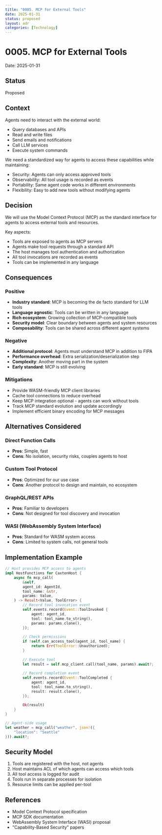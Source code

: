 ```yaml
---
title: "0005. MCP for External Tools"
date: 2025-01-31
status: proposed
layout: adr
categories: [Technology]
---
```


# 0005. MCP for External Tools

Date: 2025-01-31

## Status

Proposed

## Context

Agents need to interact with the external world:
- Query databases and APIs
- Read and write files
- Send emails and notifications  
- Call LLM services
- Execute system commands

We need a standardized way for agents to access these capabilities while maintaining:
- Security: Agents can only access approved tools
- Observability: All tool usage is recorded as events
- Portability: Same agent code works in different environments
- Flexibility: Easy to add new tools without modifying agents

## Decision

We will use the Model Context Protocol (MCP) as the standard interface for agents to access external tools and resources.

Key aspects:
- Tools are exposed to agents as MCP servers
- Agents make tool requests through a standard API
- The host manages tool authentication and authorization
- All tool invocations are recorded as events
- Tools can be implemented in any language

## Consequences

### Positive

- **Industry standard**: MCP is becoming the de facto standard for LLM tools
- **Language agnostic**: Tools can be written in any language
- **Rich ecosystem**: Growing collection of MCP-compatible tools
- **Security model**: Clear boundary between agents and system resources
- **Composability**: Tools can be shared across different agent systems

### Negative

- **Additional protocol**: Agents must understand MCP in addition to FIPA
- **Performance overhead**: Extra serialization/deserialization step
- **Complexity**: Another moving part in the system
- **Early standard**: MCP is still evolving

### Mitigations

- Provide WASM-friendly MCP client libraries
- Cache tool connections to reduce overhead
- Keep MCP integration optional - agents can work without tools
- Track MCP standard evolution and update accordingly
- Implement efficient binary encoding for MCP messages

## Alternatives Considered

### Direct Function Calls
- **Pros**: Simple, fast
- **Cons**: No isolation, security risks, couples agents to host

### Custom Tool Protocol  
- **Pros**: Optimized for our use case
- **Cons**: Another protocol to design and maintain, no ecosystem

### GraphQL/REST APIs
- **Pros**: Familiar to developers
- **Cons**: Not designed for tool discovery and invocation

### WASI (WebAssembly System Interface)
- **Pros**: Standard for WASM system access
- **Cons**: Limited to system calls, not general tools

## Implementation Example

```rust
// Host provides MCP access to agents
impl HostFunctions for CaxtonHost {
    async fn mcp_call(
        &self,
        agent_id: AgentId,
        tool_name: &str,
        params: Value,
    ) -> Result<Value, ToolError> {
        // Record tool invocation event
        self.events.record(Event::ToolInvoked {
            agent: agent_id,
            tool: tool_name.to_string(),
            params: params.clone(),
        });
        
        // Check permissions
        if !self.can_access_tool(agent_id, tool_name) {
            return Err(ToolError::Unauthorized);
        }
        
        // Execute tool
        let result = self.mcp_client.call(tool_name, params).await?;
        
        // Record completion event
        self.events.record(Event::ToolCompleted {
            agent: agent_id,
            tool: tool_name.to_string(),
            result: result.clone(),
        });
        
        Ok(result)
    }
}

// Agent-side usage
let weather = mcp_call("weather", json!({
    "location": "Seattle"
})).await?;
```

## Security Model

1. Tools are registered with the host, not agents
2. Host maintains ACL of which agents can access which tools
3. All tool access is logged for audit
4. Tools run in separate processes for isolation
5. Resource limits can be applied per-tool

## References

- Model Context Protocol specification
- MCP SDK documentation
- WebAssembly System Interface (WASI) proposal
- "Capability-Based Security" papers